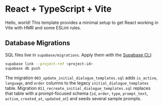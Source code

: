# React + TypeScript + Vite

Hello, world! This template provides a minimal setup to get React working in Vite with HMR and some ESLint rules.

## Database Migrations

SQL files live in `supabase/migrations`. Apply them with the [Supabase CLI](https://supabase.com/docs/guides/cli):

```bash
supabase link --project-ref <project-id>
supabase db push
```

The migration `003_update_initial_dialogue_templates.sql` adds `is_active`,
`language`, and `order` columns to the legacy `initial_dialogue_templates` table.
Migration `011_recreate_initial_dialogue_templates.sql` replaces that table with a
prompt-focused schema (`id`, `order`, `type`, `prompt_text`, `active`,
`created_at`, `updated_at`) and seeds several sample prompts.
